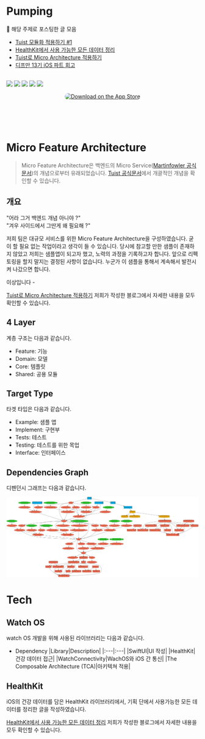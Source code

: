 # Pumping

🔗 해당 주제로 포스팅한 글 모음
- [Tuist 모듈화 적용하기 #1](https://medium.com/@mooyoung2309/tuist-%EB%AA%A8%EB%93%88%ED%99%94-%EC%A0%81%EC%9A%A9%ED%95%98%EA%B8%B0-1-e1e7495c4c2b)
- [HealthKit에서 사용 가능한 모든 데이터 정리](https://medium.com/@mooyoung2309/healthkit%EC%97%90%EC%84%9C-%EC%82%AC%EC%9A%A9%EA%B0%80%EB%8A%A5%ED%95%9C-%EB%AA%A8%EB%93%A0-%EB%8D%B0%EC%9D%B4%ED%84%B0-%EC%A0%95%EB%A6%AC-9d632a8686da)
- [Tuist로 Micro Architecture 적용하기](https://medium.com/@mooyoung2309/tuist%EB%A1%9C-micro-architecture-%EC%A0%81%EC%9A%A9%ED%95%98%EA%B8%B0-aa0ca97a4f4d)
- [디프만 13기 iOS 파트 회고](https://medium.com/p/1d3d90c25cb3)

<br>

<img src="https://github.com/depromeet/Pumping-iOS/assets/77970826/e79cdec1-b673-42a9-bb9a-5a9f46565b54">

<img src="https://github.com/depromeet/Pumping-iOS/assets/77970826/958cd820-8610-4104-b0fc-79777e9baff8">

<img src="https://github.com/depromeet/Pumping-iOS/assets/77970826/adaa63d2-17fb-4e17-bd7c-0db60fbdca8e">

<img src="https://github.com/depromeet/Pumping-iOS/assets/77970826/666891a5-f48d-4a7a-9d10-541412b5ab0f">

<img src="https://github.com/depromeet/Pumping-iOS/assets/77970826/bae86b0f-86e6-4684-8fd2-f1d62adbc0af">

<br>

<p align="center">
<a href="https://apps.apple.com/app/id6451131066" style="display: inline-block; overflow: hidden; border-radius: 13px; width: 250px; height: 83px;"><img src="https://tools.applemediaservices.com/api/badges/download-on-the-app-store/black/en-us?size=250x83&amp;releaseDate=1641254400&h=ddfff0c3bd61d9f88f53494b401881d3" alt="Download on the App Store" style="border-radius: 13px; width: 250px; height: 83px;"></a>
</p>




# Micro Feature Architecture

>Micro Feature Architecture은 백엔드의 Micro Service([Martinfowler 공식문서](https://martinfowler.com/articles/microservices.html))의 개념으로부터 유래되었습니다. [Tuist 공식문서](https://docs.tuist.io/building-at-scale/microfeatures/)에서 개괄적인 개념을 확인할 수 있습니다.

## 개요

"어라 그거 백엔드 개념 아니야 ?"  
"겨우 사이드에서 그딴게 왜 필요해 ?"

저희 팀은 대규모 서비스를 위한 Micro Feature Architecture을 구성하였습니다. 굳이 할 필요 없는 작업이라고 생각이 들 수 있습니다. 당시에 참고할 만한 샘플이 존재하지 않았고 저희는 샘플앱이 되고자 했고, 노력의 과정을 기록하고자 합니다. 앞으로 리펙토링을 할지 말지는 결정된 사항이 없습니다. 누군가 이 샘플을 통해서 계속해서 발전시켜 나갔으면 합니다. 

이상입니다 -

[Tuist로 Micro Architecture 적용하기](https://medium.com/@mooyoung2309/tuist%EB%A1%9C-micro-architecture-%EC%A0%81%EC%9A%A9%ED%95%98%EA%B8%B0-aa0ca97a4f4d) 저희가 작성한 블로그에서 자세한 내용을 모두 확인할 수 있습니다.

## 4 Layer
계층 구조는 다음과 같습니다.
- Feature: 기능
- Domain: 모델
- Core: 템플릿
- Shared: 공용 모듈

## Target Type
타겟 타입은 다음과 같습니다.
- Example: 샘플 앱
- Implement: 구현부
- Tests: 테스트
- Testing: 테스트를 위한 목업
- Interface: 인터페이스

## Dependencies Graph
디펜던시 그래프는 다음과 같습니다.

<img src="graph.png">

<br>

# Tech
## Watch OS
watch OS 개발을 위해 사용된 라이브러리는 다음과 같습니다.

- Dependency
    |Library|Description|
    |:---|:---|
    |SwiftUI|UI 작성|
    |HealthKit|건강 데이터 접근|
    |WatchConnectivity|WachOS와 iOS 간 통신|
    |The Composable Architecture (TCA)|아키텍쳐 적용|

## HealthKit
iOS의 건강 데이터를 담은 HealthKit 라이브러리에서, 기획 단에서 사용가능한 모든 데이터를 정리한 글을 작성하였습니다. 

[HealthKit에서 사용 가능한 모든 데이터 정리](https://medium.com/@mooyoung2309/healthkit%EC%97%90%EC%84%9C-%EC%82%AC%EC%9A%A9%EA%B0%80%EB%8A%A5%ED%95%9C-%EB%AA%A8%EB%93%A0-%EB%8D%B0%EC%9D%B4%ED%84%B0-%EC%A0%95%EB%A6%AC-9d632a8686da) 저희가 작성한 블로그에서 자세한 내용을 모두 확인할 수 있습니다.
